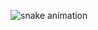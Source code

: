 ![snake animation](https://github.com/seunome/seunome/blob/output/github-contribution-grid-snake.svg)

